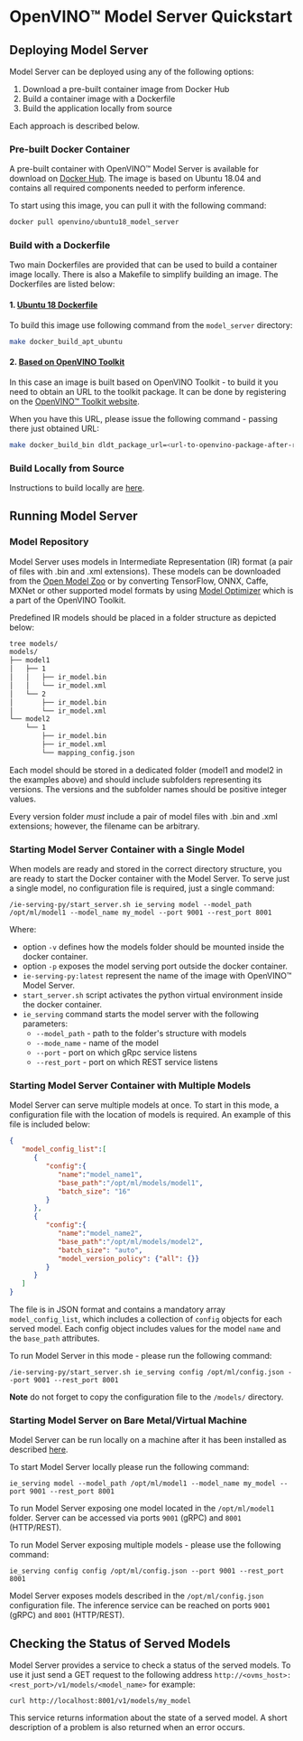 # OpenVINO&trade; Model Server Quickstart

## Deploying Model Server

Model Server can be deployed using any of the following options:
1. Download a pre-built container image from Docker Hub
2. Build a container image with a Dockerfile
3. Build the application locally from source 

Each approach is described below.

### Pre-built Docker Container

A pre-built container with OpenVINO&trade; Model Server is available for download on [Docker Hub](https://hub.docker.com/r/openvino/ubuntu18_model_server). The image
is based on Ubuntu 18.04 and contains all required components needed to perform inference. 

To start using this image, you can pull it with the following command:

```bash
docker pull openvino/ubuntu18_model_server
```

### Build with a Dockerfile

Two main Dockerfiles are provided that can be used to build a container image locally. There is also a Makefile to simplify building an image. The Dockerfiles are listed below:

#### 1. [Ubuntu 18 Dockerfile](../Dockerfile)

To build this image use following command from the `model_server` directory:

```bash
make docker_build_apt_ubuntu
```

#### 2. [Based on OpenVINO Toolkit](../Dockerfile_binary_openvino)

In this case an image is built based on OpenVINO Toolkit - to build it you need to obtain an URL to the toolkit package. It can be done by registering on the [OpenVINO&trade; Toolkit website](https://software.intel.com/en-us/openvino-toolkit/choose-download).

When you have this URL, please issue the following command - passing there just obtained URL:

```bash
make docker_build_bin dldt_package_url=<url-to-openvino-package-after-registration>/l_openvino_toolkit_p_2020.1.023_online.tgz
```

### Build Locally from Source

Instructions to build locally are [here](host.md).


## Running Model Server

### Model Repository

Model Server uses models in Intermediate Representation (IR) format (a pair of files with .bin and .xml extensions). These models can be downloaded from the [Open Model Zoo](https://download.01.org/opencv/2020/openvinotoolkit/2020.2/open_model_zoo/models_bin/) or by converting TensorFlow, ONNX, Caffe, MXNet or other supported model formats by using [Model Optimizer](https://docs.openvinotoolkit.org/latest/_docs_MO_DG_Deep_Learning_Model_Optimizer_DevGuide.html) which is a part of the OpenVINO Toolkit.

Predefined IR models should be placed in a folder structure as depicted below:
```bash
tree models/
models/
├── model1
│   ├── 1
│   │   ├── ir_model.bin
│   │   └── ir_model.xml
│   └── 2
│       ├── ir_model.bin
│       └── ir_model.xml
└── model2
    └── 1
        ├── ir_model.bin
        ├── ir_model.xml
        └── mapping_config.json
``` 

Each model should be stored in a dedicated folder (model1 and model2 in the examples above) and should include subfolders
representing its versions. The versions and the subfolder names should be positive integer values. 

Every version folder _must_ include a pair of model files with .bin and .xml extensions; however, the filename can be arbitrary.

### Starting Model Server Container with a Single Model

When models are ready and stored in the correct directory structure, you are ready to start the Docker container with the Model Server. To serve just a single model, no configuration file is required, just a single command:

```docker run --rm -d  -v /models/:/opt/ml:ro -p 9001:9001 -p 8001:8001 ie-serving-py:latest \
/ie-serving-py/start_server.sh ie_serving model --model_path /opt/ml/model1 --model_name my_model --port 9001 --rest_port 8001
```

Where:
* option `-v` defines how the models folder should be mounted inside the docker container.
* option `-p` exposes the model serving port outside the docker container.
* `ie-serving-py:latest` represent the name of the image with OpenVINO&trade; Model Server. 
* `start_server.sh` script activates the python virtual environment inside the docker container.
* `ie_serving` command starts the model server with the following parameters:
	* `--model_path` - path to the folder's structure with models
	* `--mode_name` - name of the model
	* `--port` - port on which gRpc service listens 
	* `--rest_port` - port on which REST service listens

### Starting Model Server Container with Multiple Models

Model Server can serve multiple models at once. To start in this mode, a configuration file with the location of models is required. An example of this file is included below:

```json
{
   "model_config_list":[
      {
         "config":{
            "name":"model_name1",
            "base_path":"/opt/ml/models/model1",
            "batch_size": "16"
         }
      },
      {
         "config":{
            "name":"model_name2",
            "base_path":"/opt/ml/models/model2",
            "batch_size": "auto",
            "model_version_policy": {"all": {}}
         }
      }
   ]
}

```
The file is in JSON format and contains a mandatory array `model_config_list`, which includes a collection of `config` objects for each served model. Each config object includes values for the model `name` and the `base_path` attributes.

To run Model Server in this mode - please run the following command:

```docker run --rm -d  -v /models/:/opt/ml:ro -p 9001:9001 -p 8001:8001 ie-serving-py:latest \
/ie-serving-py/start_server.sh ie_serving config /opt/ml/config.json --port 9001 --rest_port 8001
```

**Note** do not forget to copy the configuration file to the `/models/` directory.

### Starting Model Server on Bare Metal/Virtual Machine

Model Server can be run locally on a machine after it has been installed as described [here](host.md).

To start Model Server locally please run the following command:

```
ie_serving model --model_path /opt/ml/model1 --model_name my_model --port 9001 --rest_port 8001
```

To run Model Server exposing one model located in the `/opt/ml/model1` folder. Server can be accessed via ports `9001` (gRPC) and `8001` (HTTP/REST).

To run Model Server exposing multiple models - please use the following command:

```
ie_serving config config /opt/ml/config.json --port 9001 --rest_port 8001
```

Model Server exposes models described in the `/opt/ml/config.json` configuration file. The inference service can be reached on ports `9001` (gRPC) and `8001` (HTTP/REST).

## Checking the Status of Served Models

Model Server provides a service to check a status of the served models. To use it just send a GET request to the following address `http://<ovms_host>:<rest_port>/v1/models/<model_name>` for example:

```
curl http://localhost:8001/v1/models/my_model
```

This service returns information about the state of a served model. A short description of a problem is also returned when an error occurs.
